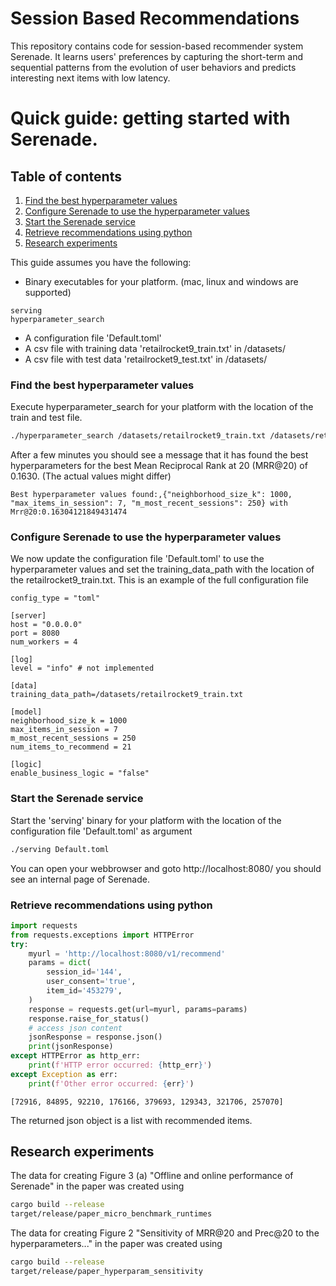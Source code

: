 # Session Based Recommendations
This repository contains code for session-based recommender system Serenade.
It learns users' preferences by capturing the short-term and sequential patterns from the evolution of user 
behaviors and predicts interesting next items with low latency. 

# Quick guide: getting started with Serenade.

## Table of contents
1. [Find the best hyperparameter values](#find-hyperparams)
2. [Configure Serenade to use the hyperparameter values](#update-config)
3. [Start the Serenade service](#start-service)
4. [Retrieve recommendations using python](#retrieve-recommendations)
5. [Research experiments](#research-experiments)

This guide assumes you have the following:
- Binary executables for your platform. (mac, linux and windows are supported)
```
serving
hyperparameter_search
```
- A configuration file 'Default.toml'
- A csv file with training data 'retailrocket9_train.txt' in /datasets/
- A csv file with test data 'retailrocket9_test.txt' in /datasets/

### Find the best hyperparameter values <a name="find-hyperparams"></a>
Execute hyperparameter_search for your platform with the location of the train and test file.
```bash
./hyperparameter_search /datasets/retailrocket9_train.txt /datasets/retailrocket9_test.txt
```
After a few minutes you should see a message that it has found the best hyperparameters for the best Mean Reciprocal Rank at 20 (MRR@20) of 0.1630. (The actual values might differ)
```
Best hyperparameter values found:,{"neighborhood_size_k": 1000, "max_items_in_session": 7, "m_most_recent_sessions": 250} with Mrr@20:0.16304121849431474
```

### Configure Serenade to use the hyperparameter values <a name="update-config"></a>
We now update the configuration file 'Default.toml' to use the hyperparameter values and set the training_data_path with the location of the retailrocket9_train.txt.
This is an example of the full configuration file
```
config_type = "toml"

[server]
host = "0.0.0.0"
port = 8080
num_workers = 4

[log]
level = "info" # not implemented

[data]
training_data_path=/datasets/retailrocket9_train.txt

[model]
neighborhood_size_k = 1000
max_items_in_session = 7 
m_most_recent_sessions = 250
num_items_to_recommend = 21

[logic]
enable_business_logic = "false"
```


### Start the Serenade service <a name="start-service"></a>
Start the 'serving' binary for your platform with the location of the configuration file 'Default.toml' as argument
```bash
./serving Default.toml
```

You can open your webbrowser and goto http://localhost:8080/ you should see an internal page of Serenade.


### Retrieve recommendations using python <a name="retrieve-recommendations"></a>

```python
import requests
from requests.exceptions import HTTPError
try:
    myurl = 'http://localhost:8080/v1/recommend'
    params = dict(
        session_id='144',
        user_consent='true',
        item_id='453279',
    )
    response = requests.get(url=myurl, params=params)
    response.raise_for_status()
    # access json content
    jsonResponse = response.json()
    print(jsonResponse)
except HTTPError as http_err:
    print(f'HTTP error occurred: {http_err}')
except Exception as err:
    print(f'Other error occurred: {err}')
```
```
[72916, 84895, 92210, 176166, 379693, 129343, 321706, 257070]
```
The returned json object is a list with recommended items.


## Research experiments <a name="research-experiments"></a>

The data for creating Figure 3 (a) "Offline and online performance of Serenade" in the paper was created using 
```bash
cargo build --release
target/release/paper_micro_benchmark_runtimes
```

The data for creating Figure 2 "Sensitivity of MRR@20 and Prec@20 to the hyperparameters..." in the paper was created using
```bash
cargo build --release
target/release/paper_hyperparam_sensitivity 
```
